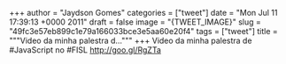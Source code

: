 
+++
author = "Jaydson Gomes"
categories = ["tweet"]
date = "Mon Jul 11 17:39:13 +0000 2011"
draft = false
image = "{TWEET_IMAGE}"
slug = "49fc3e57eb899c1e79a166033bce3e5aa60e20f4"
tags = ["tweet"]
title = """Video da minha palestra d..."""
+++
Video da minha palestra de #JavaScript no #FISL http://goo.gl/RgZTa
